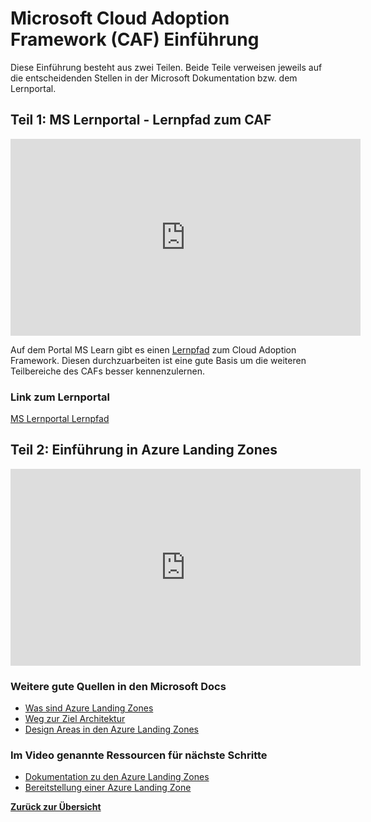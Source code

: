 # Microsoft Cloud Adoption Framework (CAF) Einführung

Diese Einführung besteht aus zwei Teilen. Beide Teile verweisen jeweils auf die entscheidenden Stellen in der Microsoft Dokumentation bzw. dem Lernportal.

## Teil 1: MS Lernportal - Lernpfad zum CAF

<p align="center">
<iframe width="560" height="315" src="https://www.youtube.com/embed/YBQdlfT4Rrs" title="CAF Einführung - Überblick" frameborder="0" allow="accelerometer; autoplay; clipboard-write; encrypted-media; gyroscope; picture-in-picture" allowfullscreen></iframe>
</p>

Auf dem Portal MS Learn gibt es einen [Lernpfad](https://docs.microsoft.com/learn/modules/microsoft-cloud-adoption-framework-for-azure/) zum Cloud Adoption Framework. Diesen durchzuarbeiten ist eine gute Basis um die weiteren Teilbereiche des CAFs besser kennenzulernen.

### Link zum Lernportal
[MS Lernportal Lernpfad](https://docs.microsoft.com/learn/modules/microsoft-cloud-adoption-framework-for-azure/)

## Teil 2: Einführung in Azure Landing Zones

<p align="center">
<iframe width="560" height="315" src="https://www.youtube-nocookie.com/embed/VnOdT5EpkAs" title="CAF Einführung - Azure Landing Zone" frameborder="0" allow="accelerometer; autoplay; clipboard-write; encrypted-media; gyroscope; picture-in-picture" allowfullscreen></iframe>
</p>

### Weitere gute Quellen in den Microsoft Docs

- [Was sind Azure Landing Zones](https://docs.microsoft.com/azure/cloud-adoption-framework/ready/landing-zone/?ns-enrollment-type=Collection&ns-enrollment-id=o50rfk558qj4xo)
- [Weg zur Ziel Architektur](https://docs.microsoft.com/azure/cloud-adoption-framework/ready/landing-zone/landing-zone-journey?ns-enrollment-type=Collection&ns-enrollment-id=o50rfk558qj4xo)
- [Design Areas in den Azure Landing Zones](https://docs.microsoft.com/azure/cloud-adoption-framework/ready/landing-zone/design-areas?ns-enrollment-type=Collection&ns-enrollment-id=o50rfk558qj4xo)

### Im Video genannte Ressourcen für nächste Schritte

- [Dokumentation zu den Azure Landing Zones](https://aka.ms/adopt/landingzones)
- [Bereitstellung einer Azure Landing Zone](https://aka.ms/adopt/landingzones/enterprise-scale/implementation)

**[Zurück zur Übersicht](/index.md)**
